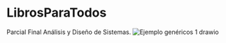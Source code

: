 # LibrosParaTodos
Parcial Final Análisis y Diseño de Sistemas.
![Ejemplo genéricos 1 drawio](https://github.com/QksCookies/LibrosParaTodos/assets/128483888/9e7f1fad-47a2-4c1e-bff0-4bcbcf07ba27)
